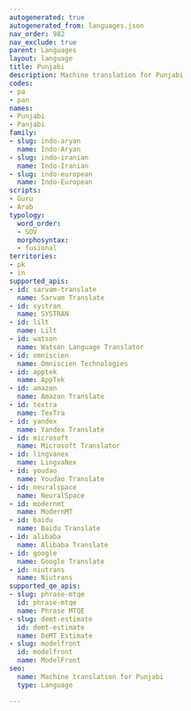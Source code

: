 ```yaml
---
autogenerated: true
autogenerated_from: languages.json
nav_order: 982
nav_exclude: true
parent: Languages
layout: language
title: Punjabi
description: Machine translation for Punjabi
codes:
- pa
- pan
names:
- Punjabi
- Panjabi
family:
- slug: indo-aryan
  name: Indo-Aryan
- slug: indo-iranian
  name: Indo-Iranian
- slug: indo-european
  name: Indo-European
scripts:
- Guru
- Arab
typology:
  word_order:
  - SOV
  morphosyntax:
  - fusional
territories:
- pk
- in
supported_apis:
- id: sarvam-translate
  name: Sarvam Translate
- id: systran
  name: SYSTRAN
- id: lilt
  name: Lilt
- id: watson
  name: Watson Language Translator
- id: omniscien
  name: Omniscien Technologies
- id: apptek
  name: AppTek
- id: amazon
  name: Amazon Translate
- id: textra
  name: TexTra
- id: yandex
  name: Yandex Translate
- id: microsoft
  name: Microsoft Translator
- id: lingvanex
  name: LingvaNex
- id: youdao
  name: Youdao Translate
- id: neuralspace
  name: NeuralSpace
- id: modernmt
  name: ModernMT
- id: baidu
  name: Baidu Translate
- id: alibaba
  name: Alibaba Translate
- id: google
  name: Google Translate
- id: niutrans
  name: Niutrans
supported_qe_apis:
- slug: phrase-mtqe
  id: phrase-mtqe
  name: Phrase MTQE
- slug: demt-estimate
  id: demt-estimate
  name: DeMT Estimate
- slug: modelfront
  id: modelfront
  name: ModelFront
seo:
  name: Machine translation for Punjabi
  type: Language

---
```


